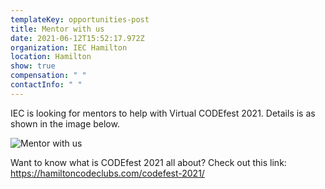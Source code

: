 ```yaml
---
templateKey: opportunities-post
title: Mentor with us
date: 2021-06-12T15:52:17.972Z
organization: IEC Hamilton
location: Hamilton
show: true
compensation: " "
contactInfo: " "
---
```

IEC is looking for mentors to help with Virtual CODEfest 2021. Details is as shown in the image below.

![Mentor with us](/images/codefest-2021-mentor-flyer.png "Mentor with us")



Want to know what is CODEfest 2021 all about? Check out this link: <https://hamiltoncodeclubs.com/codefest-2021/>